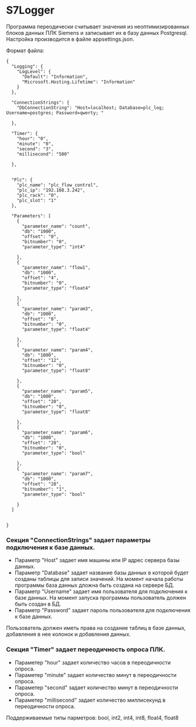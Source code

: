 # S7Logger

Программа переодически считывает значения из неоптимизированных блоков данных ПЛК Siemens и записывает их в базу данных Postgresql. 
Настройка производится в файле appsettings.json.

Формат файла: 
````
{
  "Logging": {
    "LogLevel": {
      "Default": "Information",
      "Microsoft.Hosting.Lifetime": "Information"
    }
  },

  "ConnectionStrings": {
    "DbConnectionString": "Host=localhost; Database=plc_log; Username=postgres; Password=qwerty; "

  },

  "Timer": {
    "hour": "0",
    "minute": "0",
    "second": "3",
    "millisecond": "500"

  },


  "Plc": {
    "plc_name": "plc_flow_control",
    "plc_ip": "192.168.3.242",
    "plc_rack": "0",
    "plc_slot": "1"
  },

  "Parameters": [
    {
      "parameter_name": "count",
      "db": "1000",
      "offset": "0",
      "bitnumber": "0",
      "parameter_type": "int4"

    },
    {
      "parameter_name": "flow1",
      "db": "1000",
      "offset": "4",
      "bitnumber": "0",
      "parameter_type": "float4"

    },
    {
      "parameter_name": "param3",
      "db": "1000",
      "offset": "8",
      "bitnumber": "0",
      "parameter_type": "float4"

    },
    {
      "parameter_name": "param4",
      "db": "1000",
      "offset": "12",
      "bitnumber": "0",
      "parameter_type": "float8"

    },
    {
      "parameter_name": "param5",
      "db": "1000",
      "offset": "20",
      "bitnumber": "0",
      "parameter_type": "float8"

    },
    {
      "parameter_name": "param6",
      "db": "1000",
      "offset": "28",
      "bitnumber": "0",
      "parameter_type": "bool"

    },
    {
      "parameter_name": "param7",
      "db": "1000",
      "offset": "28",
      "bitnumber": "1",
      "parameter_type": "bool"

    }
  ]

 
}
````

### Секция "ConnectionStrings" задает параметры подключения к базе данных.

- Параметр "Host" задает имя машины или IP адрес сервера базы данных.
- Параметр "Database" задает название базы данных в которой будет созданы таблицы для записи значений. На момент начала работы программы база данных дложна быть создана на сервере БД.
- Параметр "Username" задает имя пользователя для подключения к базе данных. На момент запуска программы пользователь должен быть создан в БД.
- Параметр "Password" задает пароль пользователя для подключения к базе данных.

Пользователь должен иметь права на создание таблиц в базе данных, добавления в нее колонок и добавления данных.

### Секция "Timer" задает переодичность опроса ПЛК.

- Параметер "hour" задает количество часов в переодичности опроса.
- Параметер "minute" задает количество минут в переодичности опроса.
- Параметер "second" задает количество минут в переодичности опроса.
- Параметер "millisecond" задает количество миллисекунд в переодичности опроса.

  
Поддерживаемые типы парметров: bool, int2, int4, int8, float4, float8
